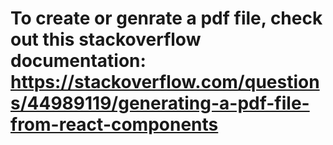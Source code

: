 # To create or genrate a pdf file, check out this stackoverflow documentation: https://stackoverflow.com/questions/44989119/generating-a-pdf-file-from-react-components
